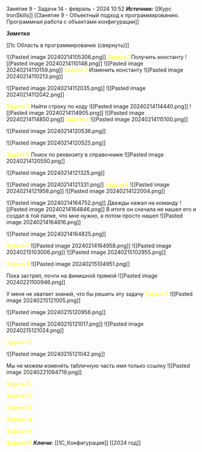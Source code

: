 
Занятие 9 - Задачи
 14 - февраль - 2024  10:52 
***Источник:***  [[Курс IronSkills]] [[Занятие 9 - Объектный подход к программированию. Программная работа с объектами конфигурации]]

***Заметка*** 

[[1с Область в программирование (свернуть)]]

![[Pasted image 20240214105306.png]]
<span style="color: Yellow">Задача 1</span>
Получить константу
![[Pasted image 20240214110148.png]]
![[Pasted image 20240214110159.png]]
<span style="color: Yellow">Задача 2</span>
Изменить константу
![[Pasted image 20240214110213.png]]

![[Pasted image 20240214112035.png]]
![[Pasted image 20240214112042.png]]

<span style="color: Yellow">Задача 3</span>
Найти строку по коду
![[Pasted image 20240214114440.png]]
![[Pasted image 20240214114905.png]]
![[Pasted image 20240214114850.png]]
<span style="color: Yellow">Задача 4</span>
![[Pasted image 20240214115100.png]]

![[Pasted image 20240214120536.png]]

![[Pasted image 20240214120525.png]]

<span style="color: Yellow">Задача 5</span>
Поиск по реквизиту в справочнике
![[Pasted image 20240214120550.png]]

![[Pasted image 20240214121325.png]]

![[Pasted image 20240214121331.png]]
<span style="color: Yellow">Задача 6</span>
![[Pasted image 20240214121958.png]]
![[Pasted image 20240214122004.png]]

![[Pasted image 20240214164752.png]]
Дважды нажал на команду
![[Pasted image 20240214164846.png]]
В итоге он сначала не нашел его и создал в той папке, что мне нужно, а потом просто нашел
![[Pasted image 20240214164816.png]]

![[Pasted image 20240214164825.png]]

<span style="color: Yellow">Задача 7</span>
![[Pasted image 20240214164958.png]]
![[Pasted image 20240215103006.png]]
![[Pasted image 20240215102955.png]]


<span style="color: Yellow">Задача 8</span>
![[Pasted image 20240215104951.png]]

Пока застрял, почти на финишной прямой 
![[Pasted image 20240221100946.png]]



У меня не хватает знаний, что бы решить эту задачу
<span style="color: Yellow">Задача 9</span>
![[Pasted image 20240215121005.png]]

![[Pasted image 20240215120956.png]]

![[Pasted image 20240215121017.png]]
![[Pasted image 20240215121024.png]]


<span style="color: Yellow">Задача 10</span>

![[Pasted image 20240215121042.png]]

Мы не можем изменять табличную часть имя только ссылку
![[Pasted image 20240221094719.png]]


<span style="color: Yellow">Задача 11</span>

<span style="color: Yellow">Задача 12</span>

<span style="color: Yellow">Задача 13</span>

<span style="color: Yellow">Задача 14</span>

<span style="color: Yellow">Задача 15</span>

<span style="color: Yellow">Задача 16</span>
***Ключи:*** [[1С_Конфигурация]] [[2024 год]]  